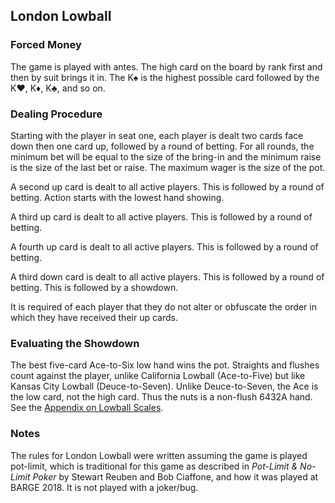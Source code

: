 London Lowball
--------------

### Forced Money

The game is played with antes. The high card on the board by rank first and then
by suit brings it in. The K♠ is the highest possible card followed by the K♥, K♦,
K♣, and so on.

### Dealing Procedure

Starting with the player in seat one, each player is dealt two cards face down then
one card up, followed by a round of betting. For all rounds, the minimum bet will
be equal to the size of the bring-in and the minimum raise is the size of the last
bet or raise. The maximum wager is the size of the pot.

A second up card is dealt to all active players. This is followed by a round of
betting. Action starts with the lowest hand showing.

A third up card is dealt to all active players. This is followed by a round of betting.

A fourth up card is dealt to all active players. This is followed by a round of
betting.

A third down card is dealt to all active players. This is followed by a round of
betting. This is followed by a showdown.

It is required of each player that they do not alter or obfuscate the order in which
they have received their up cards.

### Evaluating the Showdown

The best five-card Ace-to-Six low hand wins the pot. Straights and flushes count
against the player, unlike California Lowball (Ace-to-Five) but like Kansas City
Lowball (Deuce-to-Seven). Unlike Deuce-to-Seven, the Ace is the low card, not
the high card. Thus the nuts is a non-flush 6432A hand. See the 
[Appendix on Lowball Scales](./lowball-scales.md).

### Notes

The rules for London Lowball were written assuming the game is played
pot-limit, which is traditional for this game as described in *Pot-Limit &
No-Limit Poker* by Stewart Reuben and Bob Ciaffone, and how it was played at
BARGE 2018. It is not played with a joker/bug.

